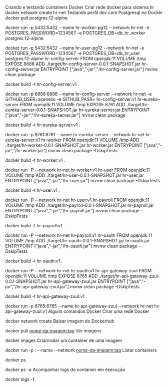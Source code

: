 Criando e testando containers Docker
Criar rede docker para sistema hr
docker network create hr-net
Testando perfil dev com Postgresql no Docker
docker pull postgres:12-alpine

docker run -p 5432:5432 --name hr-worker-pg12 --network hr-net -e POSTGRES_PASSWORD=1234567 -e POSTGRES_DB=db_hr_worker postgres:12-alpine

docker run -p 5432:5432 --name hr-user-pg12 --network hr-net -e POSTGRES_PASSWORD=1234567 -e POSTGRES_DB=db_hr_user postgres:12-alpine
hr-config-server
FROM openjdk:11
VOLUME /tmp
EXPOSE 8888
ADD ./target/hr-config-server-0.0.1-SNAPSHOT.jar hr-config-server.jar
ENTRYPOINT ["java","-jar","/hr-config-server.jar"]
mvnw clean package

docker build -t hr-config-server:v1 .

docker run -p 8888:8888 --name hr-config-server --network hr-net -e GITHUB_USER=acenelio -e GITHUB_PASS= hr-config-server:v1
hr-eureka-server
FROM openjdk:11
VOLUME /tmp
EXPOSE 8761
ADD ./target/hr-eureka-server-0.0.1-SNAPSHOT.jar hr-eureka-server.jar
ENTRYPOINT ["java","-jar","/hr-eureka-server.jar"]
mvnw clean package

docker build -t hr-eureka-server:v1 .

docker run -p 8761:8761 --name hr-eureka-server --network hr-net hr-eureka-server:v1
hr-worker
FROM openjdk:11
VOLUME /tmp
ADD ./target/hr-worker-0.0.1-SNAPSHOT.jar hr-worker.jar
ENTRYPOINT ["java","-jar","/hr-worker.jar"]
mvnw clean package -DskipTests

docker build -t hr-worker:v1 .

docker run -P --network hr-net hr-worker:v1
hr-user
FROM openjdk:11
VOLUME /tmp
ADD ./target/hr-user-0.0.1-SNAPSHOT.jar hr-user.jar
ENTRYPOINT ["java","-jar","/hr-user.jar"]
mvnw clean package -DskipTests

docker build -t hr-user:v1 .

docker run -P --network hr-net hr-user:v1
hr-payroll
FROM openjdk:11
VOLUME /tmp
ADD ./target/hr-payroll-0.0.1-SNAPSHOT.jar hr-payroll.jar
ENTRYPOINT ["java","-jar","/hr-payroll.jar"]
mvnw clean package -DskipTests

docker build -t hr-payroll:v1 .

docker run -P --network hr-net hr-payroll:v1
hr-oauth
FROM openjdk:11
VOLUME /tmp
ADD ./target/hr-oauth-0.0.1-SNAPSHOT.jar hr-oauth.jar
ENTRYPOINT ["java","-jar","/hr-oauth.jar"]
mvnw clean package -DskipTests

docker build -t hr-oauth:v1 .

docker run -P --network hr-net hr-oauth:v1
hr-api-gateway-zuul
FROM openjdk:11
VOLUME /tmp
EXPOSE 8765
ADD ./target/hr-api-gateway-zuul-0.0.1-SNAPSHOT.jar hr-api-gateway-zuul.jar
ENTRYPOINT ["java","-jar","/hr-api-gateway-zuul.jar"]
mvnw clean package -DskipTests

docker build -t hr-api-gateway-zuul:v1 .

docker run -p 8765:8765 --name hr-api-gateway-zuul --network hr-net hr-api-gateway-zuul:v1
Alguns comandos Docker
Criar uma rede Docker

docker network create <nome-da-rede>
Baixar imagem do Dockerhub

docker pull <nome-da-imagem:tag>
Ver imagens

docker images
Criar/rodar um container de uma imagem

docker run -p <porta-externa>:<porta-interna> --name <nome-do-container> --network <nome-da-rede> <nome-da-imagem:tag>
Listar containers

docker ps

docker ps -a
Acompanhar logs do container em execução

docker logs -f <container-id>